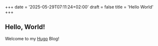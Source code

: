 +++
date = '2025-05-29T07:11:24+02:00'
draft = false
title = 'Hello World'
+++

## Hello, World!
Welcome to my [Hugo](https://gohugo.io) Blog!